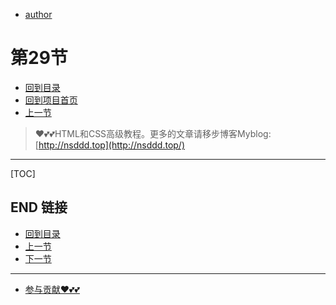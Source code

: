 + [author](https://github.com/3293172751)
# 第29节
+ [回到目录](../README.md)
+ [回到项目首页](../../README.md)
+ [上一节](28.md)
> ❤️💕💕HTML和CSS高级教程。更多的文章请移步博客Myblog:[http://nsddd.top](http://nsddd.top/)
---
[TOC]





## END 链接
+ [回到目录](../README.md)
+ [上一节](28.md)
+ [下一节](30.md)
---
+ [参与贡献❤️💕💕](https://github.com/3293172751/CS_COURSE/blob/master/Git/git-contributor.md)
